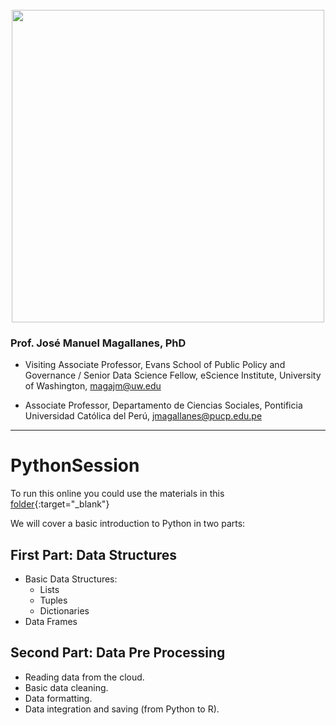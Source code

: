 <br> 
<center><img src="https://i.imgur.com/hkb7Bq7.png" width="500"></center>


### Prof. José Manuel Magallanes, PhD

* Visiting Associate Professor, Evans School of Public Policy and Governance / Senior Data Science Fellow, eScience Institute, University of Washington, [magajm@uw.edu](mailto:magajm@uw.edu)

* Associate Professor, Departamento de Ciencias Sociales, Pontificia Universidad Católica del Perú, [jmagallanes@pucp.edu.pe](mailto:jmagallanes@pucp.edu.pe)

_____



# PythonSession

To run this online you could use the materials in this [folder](https://drive.google.com/drive/folders/19TFtBnOGpfgPtzHhqsqHPNX1eTs2DDRM?usp=sharing){:target="_blank"}

We will cover a basic introduction to Python in two parts:

## First Part: Data Structures

* Basic Data Structures:
  - Lists
  - Tuples
  - Dictionaries
* Data Frames

## Second Part: Data Pre Processing

* Reading data from the cloud.
* Basic data cleaning.
* Data formatting.
* Data integration and saving (from Python to R).
